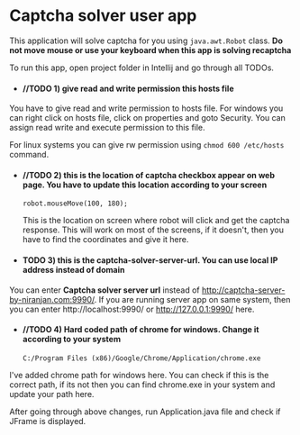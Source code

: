 # Captcha solver user app
This application will solve captcha for you using `java.awt.Robot` class. **Do not move mouse or use your keyboard when this app is solving recaptcha**

To run this app, open project folder in Intellij and go through all TODOs.

* #### //TODO 1) give read and write permission this hosts file
You have to give read and write permission to hosts file. For windows you can right click on hosts file, click on properties and goto Security. You can assign read write and execute permission to this file.

For linux systems you can give rw permission using `chmod 600 /etc/hosts` command.

* #### //TODO 2) this is the location of captcha checkbox appear on web page. You have to update this location according to your screen
      robot.mouseMove(100, 180);
  This is the location on screen where robot will click and get the captcha response. This will work on most of the screens, if it doesn't, then you have to find the coordinates and give it here.
  
* #### TODO 3) this is the captcha-solver-server-url. You can use local IP address instead of domain
You can enter **Captcha solver server url** instead of http://captcha-server-by-niranjan.com:9990/. If you are running server app on same system, then you can enter http://localhost:9990/ or http://127.0.0.1:9990/ here.

* #### //TODO 4) Hard coded path of chrome for windows. Change it according to your system
      C:/Program Files (x86)/Google/Chrome/Application/chrome.exe
I've added chrome path for windows here. You can check if this is the correct path, if its not then you can find chrome.exe in your system and update your path here.


After going through above changes, run Application.java file and check if JFrame is displayed.

